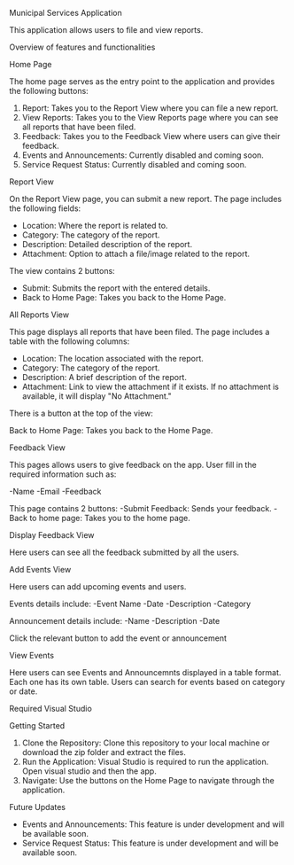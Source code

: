 Municipal Services Application

This application allows users to file and view reports. 

Overview of features and functionalities

Home Page

The home page serves as the entry point to the application and provides the following buttons:

1. Report: Takes you to the Report View where you can file a new report.
2. View Reports: Takes you to the View Reports page where you can see all reports that 
have been filed.
3. Feedback: Takes you to the Feedback View where users can give their feedback.
4. Events and Announcements: Currently disabled and coming soon.
5. Service Request Status: Currently disabled and coming soon.

Report View

On the Report View page, you can submit a new report. The page includes the following fields:

- Location: Where the report is related to.
- Category: The category of the report.
- Description: Detailed description of the report.
- Attachment: Option to attach a file/image related to the report.

The view contains 2 buttons:

- Submit: Submits the report with the entered details.
- Back to Home Page: Takes you back to the Home Page.

All Reports View

This page displays all reports that have been filed. The page includes a table 
with the following columns:

- Location: The location associated with the report.
- Category: The category of the report.
- Description: A brief description of the report.
- Attachment: Link to view the attachment if it exists. If no attachment is available, it will display "No Attachment."

There is a button at the top of the view:

Back to Home Page: Takes you back to the Home Page.

Feedback View

This pages allows users to give feedback on the app. User fill in the required information such
as:

-Name
-Email
-Feedback

This page contains 2 buttons: 
-Submit Feedback: Sends your feedback.
-Back to home page: Takes you to the home page.

Display Feedback View

Here users can see all the feedback submitted by all the users.

Add Events View

Here users can add upcoming events and users.

Events details include:
-Event Name
-Date
-Description
-Category

Announcement details include:
-Name
-Description
-Date

Click the relevant button to add the event or announcement

View Events

Here users can see Events and Announcemnts displayed in a table format. 
Each one has its own table.
Users can search for events based on category or date.

Required
Visual Studio

Getting Started

1. Clone the Repository: Clone this repository to your local machine or download the zip folder
and extract the files.
2. Run the Application: Visual Studio is required to run the application. Open visual studio and
then the app. 
3. Navigate: Use the buttons on the Home Page to navigate through the application.

Future Updates

- Events and Announcements: This feature is under development and will be available soon.
- Service Request Status: This feature is under development and will be available soon.

